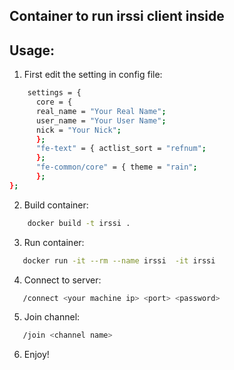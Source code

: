 ## Container to run irssi client inside
## Usage:

1. First edit the setting in config file:
```bash
    settings = {
      core = {
      real_name = "Your Real Name";
      user_name = "Your User Name";
      nick = "Your Nick";
      };
      "fe-text" = { actlist_sort = "refnum";
      };
      "fe-common/core" = { theme = "rain";
      };
};
```
2. Build container:
```bash
    docker build -t irssi .
```
3. Run container:
```bash
   docker run -it --rm --name irssi  -it irssi
```
4. Connect to server:
```bash
   /connect <your machine ip> <port> <password>
```
5. Join channel:
```bash
   /join <channel name>
```
6. Enjoy!